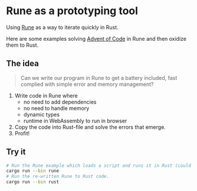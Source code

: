 # Rune as a prototyping tool
Using [Rune](https://rune-rs.github.io) as a way to iterate quickly in Rust.

Here are some examples solving [Advent of Code](https://adventofcode.com) in Rune and then oxidize them to Rust.

## The idea
> Can we write our program in Rune to get a battery included, fast complied with simple error and memory management?

1. Write code in Rune where
    - no need to add dependencies
    - no need to handle memory
    - dynamic types
    - runtime in WebAssembly to run in browser
1. Copy the code into Rust-file and solve the errors that emerge.
1. Profit!

## Try it
```sh
# Run the Rune example which loads a script and runs it in Rust (could be run from cargo-rune)
cargo run --bin rune
# Run the re-written Rune to Rust code.
cargo run --bin rust
```